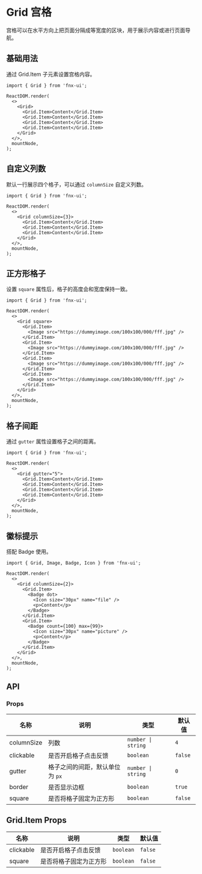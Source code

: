 # Grid 宫格

宫格可以在水平方向上把页面分隔成等宽度的区块，用于展示内容或进行页面导航。

## 基础用法

通过 Grid.Item 子元素设置宫格内容。

```tsx
import { Grid } from 'fnx-ui';

ReactDOM.render(
  <>
    <Grid>
      <Grid.Item>Content</Grid.Item>
      <Grid.Item>Content</Grid.Item>
      <Grid.Item>Content</Grid.Item>
      <Grid.Item>Content</Grid.Item>
    </Grid>
  </>,
  mountNode,
);
```

## 自定义列数

默认一行展示四个格子，可以通过 `columnSize` 自定义列数。

```tsx
import { Grid } from 'fnx-ui';

ReactDOM.render(
  <>
    <Grid columnSize={3}>
      <Grid.Item>Content</Grid.Item>
      <Grid.Item>Content</Grid.Item>
      <Grid.Item>Content</Grid.Item>
    </Grid>
  </>,
  mountNode,
);
```

## 正方形格子

设置 `square` 属性后，格子的高度会和宽度保持一致。

```tsx
import { Grid } from 'fnx-ui';

ReactDOM.render(
  <>
    <Grid square>
      <Grid.Item>
        <Image src="https://dummyimage.com/100x100/000/fff.jpg" />
      </Grid.Item>
      <Grid.Item>
        <Image src="https://dummyimage.com/100x100/000/fff.jpg" />
      </Grid.Item>
      <Grid.Item>
        <Image src="https://dummyimage.com/100x100/000/fff.jpg" />
      </Grid.Item>
      <Grid.Item>
        <Image src="https://dummyimage.com/100x100/000/fff.jpg" />
      </Grid.Item>
    </Grid>
  </>,
  mountNode,
);
```

## 格子间距

通过 `gutter` 属性设置格子之间的距离。

```tsx
import { Grid } from 'fnx-ui';

ReactDOM.render(
  <>
    <Grid gutter="5">
      <Grid.Item>Content</Grid.Item>
      <Grid.Item>Content</Grid.Item>
      <Grid.Item>Content</Grid.Item>
      <Grid.Item>Content</Grid.Item>
    </Grid>
  </>,
  mountNode,
);
```

## 徽标提示

搭配 Badge 使用。

```tsx
import { Grid, Image, Badge, Icon } from 'fnx-ui';

ReactDOM.render(
  <>
    <Grid columnSize={2}>
      <Grid.Item>
        <Badge dot>
          <Icon size="30px" name="file" />
          <p>Content</p>
        </Badge>
      </Grid.Item>
      <Grid.Item>
        <Badge count={100} max={99}>
          <Icon size="30px" name="picture" />
          <p>Content</p>
        </Badge>
      </Grid.Item>
    </Grid>
  </>,
  mountNode,
);
```

## API

### Props

| 名称       | 说明                            | 类型               | 默认值  |
| ---------- | ------------------------------- | ------------------ | ------- |
| columnSize | 列数                            | `number \| string` | `4`     |
| clickable  | 是否开启格子点击反馈            | `boolean`          | `false` |
| gutter     | 格子之间的间距，默认单位为 `px` | `number \| string` | `0`     |
| border     | 是否显示边框                    | `boolean`          | `true`  |
| square     | 是否将格子固定为正方形          | `boolean`          | `false` |

## Grid.Item Props

| 名称      | 说明                   | 类型      | 默认值  |
| --------- | ---------------------- | --------- | ------- |
| clickable | 是否开启格子点击反馈   | `boolean` | `false` |
| square    | 是否将格子固定为正方形 | `boolean` | `false` |

